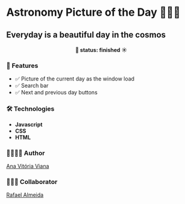 # Astronomy Picture of the Day 🌠🌘🌈
## Everyday is a beautiful day in the cosmos 
<h4 align="center"> 
	 🚀 status:  finished  ☀
</h4>

### 👀 Features 

- ✅ Picture of the current day as the window load
- ✅ Search bar
- ✅ Next and previous day buttons

### 🛠 Technologies

- <b>Javascript</b>
- <b>CSS</b>
- <b>HTML</b>

### 👩🏻‍💻🎈 Author
  
  <a href="https://github.com/anvitrola">Ana Vitória Viana</a>

### 👨🏻‍💻 Collaborator
 
  <a href="https://github.com/RafaelVi">Rafael Almeida</a>
